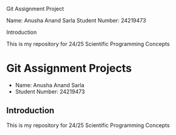 
Git Assignment Project
  
Name: Anusha Anand Sarla
Student Number: 24219473

Introduction

This is my repository for 24/25 Scientific Programming Concepts


#  Git Assignment Projects


* Name: Anusha Anand Sarla
* Student Number: 24219473

## Introduction

This is my repository for 24/25 Scientific Programming Concepts

